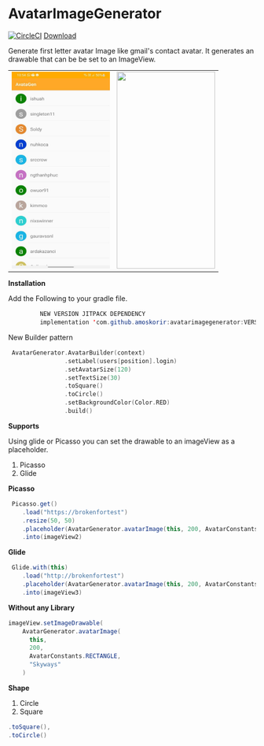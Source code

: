 # AvatarImageGenerator

 [![CircleCI](https://circleci.com/gh/circleci/circleci-docs.svg?style=shield)](https://app.circleci.com/pipelines/github/AmosKorir/AvatarImageGenerator/)
 [Download](https://bintray.com/skyways/AvatarGenerator/AvatarGenerator/1.4/link)

Generate first letter avatar Image like gmail's contact avatar. It generates an drawable that can be be set to an ImageView.
<table>
<tr>
<td>
<img  width="200" height="400" src="art/screen2.jpg"/>
</td>
<td>

<img  width="200" height="400" src="art/screen.jpeg"/>
</td>
</tr>
</table>

**Installation**

Add the Following to your gradle file.

```java
         NEW VERSION JITPACK DEPENDENCY
         implementation 'com.github.amoskorir:avatarimagegenerator:VERSION'
```

New Builder pattern

```kotlin
 AvatarGenerator.AvatarBuilder(context)
                .setLabel(users[position].login)
                .setAvatarSize(120)
                .setTextSize(30)
                .toSquare()
                .toCircle()
                .setBackgroundColor(Color.RED)
                .build()
```

**Supports**

Using glide or Picasso you can set the drawable to an imageView as a placeholder.

1. Picasso
2. Glide

**Picasso**

```java
 Picasso.get()
    .load("https://brokenfortest")
    .resize(50, 50)
    .placeholder(AvatarGenerator.avatarImage(this, 200, AvatarConstants.CIRCLE, "Android"))
    .into(imageView2)
```

**Glide**

```java
 Glide.with(this)
    .load("http://brokenfortest")
    .placeholder(AvatarGenerator.avatarImage(this, 200, AvatarConstants.CIRCLE, "Kotjav"))
    .into(imageView3)
```

**Without any Library**

```java
imageView.setImageDrawable(
    AvatarGenerator.avatarImage(
      this,
      200,
      AvatarConstants.RECTANGLE,
      "Skyways"
    )
```

**Shape**

1. Circle
2. Square

```java
.toSquare(),
.toCircle()

```
